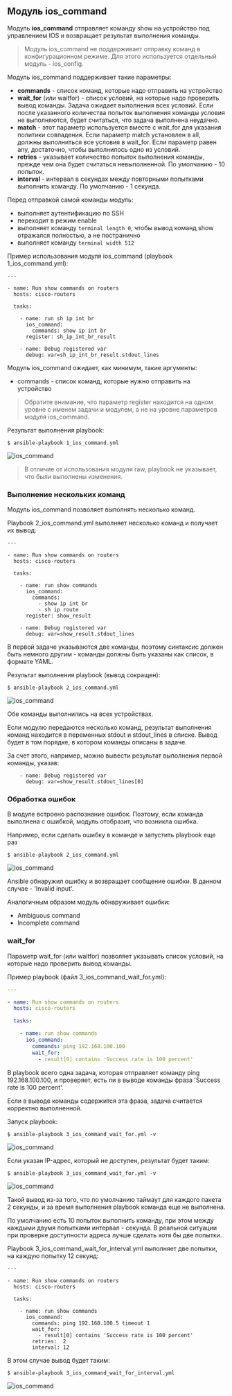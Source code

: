 ## Модуль ios_command

Модуль __ios_command__ отправляет команду show на устройство под управлением IOS и возвращает результат выполнения команды.

> Модуль ios_command не поддерживает отправку команд в конфигурационном режиме. Для этого используется отдельный модуль - ios_config.

Модуль ios_command поддерживает такие параметры:
* __commands__ - список команд, которые надо отправить на устройство
* __wait_for__ (или waitfor) - список условий, на которые надо проверить вывод команды. Задача ожидает выполнения всех условий. Если после указанного количества попыток выполнения команды условия не выполняются, будет считаться, что задача выполнена неудачно.
* __match__ - этот параметр используется вместе с wait_for для указания политики совпадения. Если параметр match установлен в all, должны выполниться все условия в wait_for. Если параметр равен any, достаточно, чтобы выполнилось одно из условий. 
* __retries__ - указывает количество попыток выполнения команды, прежде чем она будет считаться невыполненной. По умолчанию - 10 попыток.
* __interval__ - интервал в секундах между повторными попытками выполнить команду. По умолчанию - 1 секунда.

Перед отправкой самой команды модуль:
* выполняет аутентификацию по SSH
* переходит в режим enable
* выполняет команду ```terminal length 0```, чтобы вывод команд show отражался полностью, а не постранично
* выполняет команду ```terminal width 512```

Пример использования модуля ios_command (playbook 1_ios_command.yml):
```
---

- name: Run show commands on routers
  hosts: cisco-routers

  tasks:

    - name: run sh ip int br
      ios_command:
        commands: show ip int br
      register: sh_ip_int_br_result

    - name: Debug registered var
      debug: var=sh_ip_int_br_result.stdout_lines
```

Модуль ios_command ожидает, как минимум, такие аргументы:
* commands - список команд, которые нужно отправить на устройство

> Обратите внимание, что параметр register находится на одном уровне с именем задачи и модулем, а не на уровне параметров модуля ios_command.

Результат выполнения playbook:
```
$ ansible-playbook 1_ios_command.yml
```
![ios_command](https://raw.githubusercontent.com/natenka/PyNEng/master/images/15_ansible/2_ios_command.png)

> В отличие от использования модуля raw, playbook не указывает, что были выполнены изменения.


### Выполнение нескольких команд

Модуль ios_command позволяет выполнять несколько команд.

Playbook 2_ios_command.yml выполняет несколько команд и получает их вывод:
```
---

- name: Run show commands on routers
  hosts: cisco-routers

  tasks:

    - name: run show commands
      ios_command:
        commands:
          - show ip int br
          - sh ip route
      register: show_result

    - name: Debug registered var
      debug: var=show_result.stdout_lines
```

В первой задаче указываются две команды, поэтому синтаксис должен быть немного другим - команды должны быть указаны как список, в формате YAML.


Результат выполнения playbook (вывод сокращен):
```
$ ansible-playbook 2_ios_command.yml
```
![ios_command](https://raw.githubusercontent.com/natenka/PyNEng/master/images/15_ansible/2a_ios_command.png)

Обе команды выполнились на всех устройствах.


Если модулю передаются несколько команд, результат выполнения команд находится в переменных stdout и stdout_lines в списке. Вывод будет в том порядке, в котором команды описаны в задаче.

За счет этого, например, можно вывести результат выполнения первой команды, указав:
```
    - name: Debug registered var
      debug: var=show_result.stdout_lines[0]
```

### Обработка ошибок

В модуле встроено распознание ошибок.
Поэтому, если команда выполнена с ошибкой, модуль отобразит, что возникла ошибка.

Например, если сделать ошибку в команде и запустить playbook еще раз
```
$ ansible-playbook 2_ios_command.yml
```

![ios_command](https://raw.githubusercontent.com/natenka/PyNEng/master/images/15_ansible/2_ios_command-fail.png)

Ansible обнаружил ошибку и возвращает сообщение ошибки.
В данном случае - 'Invalid input'.

Аналогичным образом модуль обнаруживает ошибки:
* Ambiguous command
* Incomplete command

### wait_for

Параметр wait_for (или waitfor) позволяет указывать список условий, на которые надо проверить вывод команды.

Пример playbook (файл 3_ios_command_wait_for.yml):
```yml
---

- name: Run show commands on routers
  hosts: cisco-routers

  tasks:

    - name: run show commands
      ios_command:
        commands: ping 192.168.100.100
        wait_for:
          - result[0] contains 'Success rate is 100 percent'
```

В playbook всего одна задача, которая отправляет команду ping 192.168.100.100, и проверяет, есть ли в выводе команды фраза 'Success rate is 100 percent'.

Если в выводе команды содержится эта фраза, задача считается корректно выполненной.

Запуск playbook:
```
$ ansible-playbook 3_ios_command_wait_for.yml -v
```

![ios_command](https://raw.githubusercontent.com/natenka/PyNEng/master/images/15_ansible/3_ios_command_waitfor.png)


Если указан IP-адрес, который не доступен, результат будет таким:
```
$ ansible-playbook 3_ios_command_wait_for.yml -v
```

![ios_command](https://raw.githubusercontent.com/natenka/PyNEng/master/images/15_ansible/3_ios_command_waitfor_timeout.png)


Такой вывод из-за того, что по умолчанию таймаут для каждого пакета 2 секунды, и за время выполнения playbook команда еще не выполнена.

По умолчанию есть 10 попыток выполнить команду, при этом между каждыми двумя попытками интервал - секунда.
В реальной ситуации при проверке доступности адреса лучше сделать хотя бы две попытки.

Playbook  3_ios_command_wait_for_interval.yml выполняет две попытки, на каждую попытку 12 секунд:
```
---

- name: Run show commands on routers
  hosts: cisco-routers

  tasks:

    - name: run show commands
      ios_command:
        commands: ping 192.168.100.5 timeout 1
        wait_for:
          - result[0] contains 'Success rate is 100 percent'
        retries:  2
        interval: 12
```


В этом случае вывод будет таким:
```
$ ansible-playbook 3_ios_command_wait_for_interval.yml
```

![ios_command](https://raw.githubusercontent.com/natenka/PyNEng/master/images/15_ansible/3_ios_command_waitfor_fail.png)


